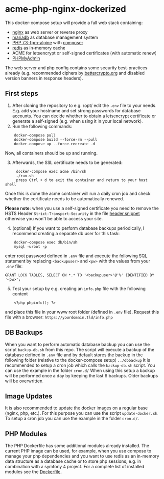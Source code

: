 
# acme-php-nginx-dockerized
This docker-compose setup will provide a full web stack containing:

 - [nginx](https://hub.docker.com/_/nginx/) as web server or reverse proxy
 - [mariadb](https://hub.docker.com/_/mariadb) as database management system
 - [PHP 7.3-fpm-alpine](https://hub.docker.com/_/php/) with [composer](https://hub.docker.com/_/composer)
 - [redis](https://hub.docker.com/_/redis) as in-memory cache
 - ACME for letsencrypt or self-signed certificates (with automatic renew)
 - [PHPMyAdmin](https://hub.docker.com/r/phpmyadmin/phpmyadmin)
 
The web server and php config contains some security best-practices already (e.g. recommended ciphers by [bettercrypto.org](https://bettercrypto.org/#_nginx) and disabled version banners in response headers).

## First steps

 1. After cloning the repository to e.g. /opt/ edit the `.env` file to your needs. E.g. add your hostname and set strong passwords for database accounts. You can decide whether to obtain a letsencrypt certificate or generate a self-signed (e.g. when using it in your local network).
 2. Run the following commands:
```
    docker-compose pull
    docker-compose build --force-rm --pull
    docker-compose up --force-recreate -d  
```
Now, all containers should be up and running.

 3. Afterwards, the SSL certificate needs to be generated:
```
     docker-compose exec acme /bin/sh
     ./run.sh
     press Ctrl + d to exit the container and return to your host shell
```
Once this is done the acme container will run a daily cron job and check whether the certificate needs to be automatically renewed.
 
 **Please note:** when you use a self-signed certificate you need to remove the HSTS Header `Strict-Transport-Security` in the file [header.snippet](https://github.com/developeregrem/acme-php-nginx-dockerized/blob/master/conf/nginx/snippets/header.snippet) otherwise you won't be able to access your site.
 
 4. (optional) If you want to perform database backups periodically, I recommend creating a separate db user for this task:
```
    docker-compose exec db/bin/sh
    mysql -uroot -p
```
 enter root password defined in `.env` file and execute the following SQL statement by replacing `<backupuser>` and `<pw>` with the values from your `.env` file:
 
 ```GRANT LOCK TABLES, SELECT ON *.* TO '<backupuser>'@'%' IDENTIFIED BY '<pw>';```
 
 5. Test your setup by e.g. creating an `info.php` file with the following content
 
```
    <?php phpinfo(); ?>
```

 and place this file in your www root folder (defined in `.env` file).
 Request this file with a browser: `https://yourdomain.tld/info.php`
 
## DB Backups
 When you want to perform automatic database backup you can use the script `backup-db.sh` from this repo.
 The script will execute a backup of the database defined in `.env` file and by default stores the backup in the following folder (relative to the docker-compose setup)
 `../dbbackup`
 It is recommended to setup a cron job which calls the `backup-db.sh` script. You can use the example in the folder `cron.d/`
 When using this setup a backup will be performed once a day by keeping the last 6 backups. Older backups will be overwritten.
 
## Image Updates
It is also recommended to update the docker images on a regular base (nginx, php, etc.). For this purpose you can use the script `update-docker.sh`. To setup a cron job you can use the example in the folder `cron.d/`.

## PHP Modules
The PHP Dockerfile has some additional modules already installed. The current PHP image can be used, for example, when you use compose to manage your php dependencies and you want to use redis as an in-memory data structure as a database cache or to store php sessions, e.g. in combination with a symfony 4 project.
For a complete list of installed modules see the [Dockerfile](https://github.com/developeregrem/acme-php-nginx-dockerized/blob/master/Dockerfiles/php7fpm/Dockerfile).
